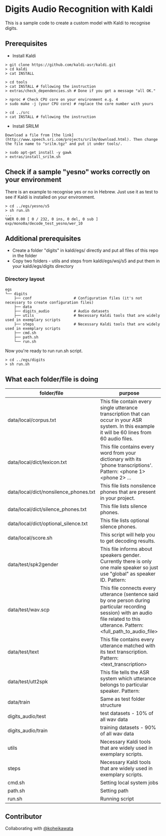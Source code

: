# Digits Audio Recognition with Kaldi

This is a sample code to create a custom model with Kaldi to recognise digits.

## Prerequisites
- Install Kaldi

```console
> git clone https://github.com/kaldi-asr/kaldi.git
> cd kaldi
> cat INSTALL

> cd tools
> cat INSTALL # following the instruction
> extras/check_dependencies.sh # Done if you get a message "all OK."

> nproc # Check CPU core on your environment e.g. 4
> sudo make -j (your CPU core) # replace the core number with yours

> cd ../src
> cat INSTALL # following the instruction
```

- Install SRILM

```console
Download a file from [the link](http://www.speech.sri.com/projects/srilm/download.html). Then change the file name to "srilm.tgz" and put it under tools/.

> sudo apt-get install -y gawk
> extras/install_srilm.sh
```

## Check if a sample "yesno" works correctly on your environment
There is an example to recognise yes or no in Hebrew. Just use it as test to see if Kaldi is installed on your environment.

```console
> cd ../egs/yesno/s5
> sh run.sh
...
%WER 0.00 [ 0 / 232, 0 ins, 0 del, 0 sub ] exp/mono0a/decode_test_yesno/wer_10
```

## Additional prerequisites
- Create a folder "digits" in kaldi/egs/ directly and put all files of this repo in the folder
- Copy two folders - utils and steps from kaldi/egs/wsj/s5 and put them in your kaldi/egs/digits directory

### Directory layout

    egs
    └── digits
        ├── conf                   # Configuration files (it's not necessary to create configuration files)
        ├── data
        ├── digits_audio           # Audio datasets
        ├── utils                  # Necessary Kaldi tools that are widely used in exemplary scripts
        ├── steps                  # Necessary Kaldi tools that are widely used in exemplary scripts
        ├── cmd.sh
        ├── path.sh
        └── run.sh


Now you're ready to run run.sh script.

```console
> cd ../egs/digits
> sh run.sh
```

## What each folder/file is doing

|folder/file|purpose|
|-|-|
|data/local/corpus.txt|This file contain every single utterance transcription that can occur in your ASR system. In this example it will be 60 lines from 60 audio files.|
|data/local/dict/lexicon.txt|This file contains every word from your dictionary with its 'phone transcriptions'. Pattern: <word> <phone 1> <phone 2> ...|
|data/local/dict/nonsilence_phones.txt|This file lists nonsilence phones that are present in your project.|
|data/local/dict/silence_phones.txt|This file lists silence phones.|
|data/local/dict/optional_silence.txt|This file lists optional silence phones.|
|data/local/score.sh|This script will help you to get decoding results.|
|data/test/spk2gender|This file informs about speakers gender. Currently there is only one male speaker so just use "global" as speaker ID. Pattern: <speakerID> <gender>|
|data/test/wav.scp|This file connects every utterance (sentence said by one person during particular recording session) with an audio file related to this utterance. Pattern: <uterranceID> <full_path_to_audio_file>|
|data/test/text|This file contains every utterance matched with its text transcription. Pattern: <uterranceID> <text_transcription>|
|data/test/utt2spk|This file tells the ASR system which utterance belongs to particular speaker. Pattern: <uterranceID> <speakerID>|
|data/train|Same as test folder structure|
|digits_audio/test|test datasets - 10% of all wav data|
|digits_audio/train|training datasets - 90% of all wav data|
|utils|Necessary Kaldi tools that are widely used in exemplary scripts.|
|steps|Necessary Kaldi tools that are widely used in exemplary scripts.|
|cmd.sh|Setting local system jobs|
|path.sh|Setting path|
|run.sh|Running script|

## Contributor
Collaborating with [@koheikawata](https://github.com/koheikawata)